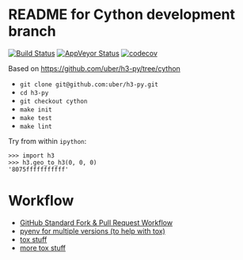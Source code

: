 # README for Cython development branch

[![Build Status](https://travis-ci.com/uber/h3-py.svg?branch=cython)](https://travis-ci.com/uber/h3-py)
[![AppVeyor Status](https://ci.appveyor.com/api/projects/status/github/uber/h3-py?branch=cython&svg=true)](https://ci.appveyor.com/project/Uber/h3-py)
[![codecov](https://codecov.io/gh/uber/h3-py/branch/cython/graph/badge.svg)](https://codecov.io/gh/uber/h3-py)

Based on https://github.com/uber/h3-py/tree/cython

- `git clone git@github.com:uber/h3-py.git`
- `cd h3-py`
- `git checkout cython`
- `make init`
- `make test`
- `make lint`

Try from within `ipython`:

```
>>> import h3
>>> h3.geo_to_h3(0, 0, 0)
'8075fffffffffff'
```


# Workflow

- [GitHub Standard Fork & Pull Request Workflow](https://gist.github.com/Chaser324/ce0505fbed06b947d962)
- [pyenv for multiple versions (to help with tox)](https://weknowinc.com/blog/running-multiple-python-versions-mac-osx)
- [tox stuff](https://blog.frank-mich.com/recipe-testing-multiple-python-versions-with-pyenv-and-tox/)
- [more tox stuff](https://blog.ionelmc.ro/2015/04/14/tox-tricks-and-patterns/)
